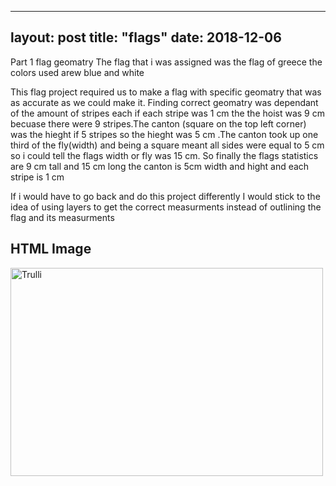 
---
layout: post
title: "flags"
date: 2018-12-06
---
 Part 1 flag geomatry
 The flag that i was assigned was the flag of greece the colors used arew blue and white
 
 This flag project required us to make a flag with specific geomatry that was as accurate as we could make it. Finding correct geomatry  was dependant of the amount of stripes each if each stripe was 1 cm the the hoist was 9 cm becuase there were 9 stripes.The canton (square on the top left corner) was the hieght if 5 stripes so the hieght was 5 cm .The canton took up one third of the fly(width) and being a square meant all sides were equal to 5 cm so i could tell the flags width or fly was 15 cm.  So finally the flags statistics are 9 cm tall and 15 cm long the canton is 5cm width and hight and each stripe is 1 cm 
 
 If i would have to go back and do this project differently I would stick to the idea of using layers to get the correct measurments instead of outlining the flag and its measurments 

<!DOCTYPE html>
<html>
<body>

<h2>HTML Image</h2>
<img src="https://render.fineartamerica.com/images/rendered/default/poster/8.000/8.000/break/images/artworkimages/medium/1/greece-flag-and-name-frederick-holiday.jpg" alt="Trulli" width="500" height="333">

</body>
</html>
